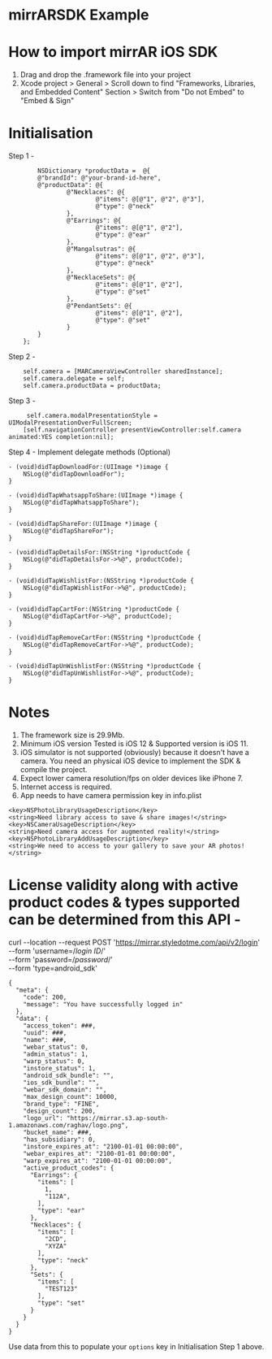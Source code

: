 # mirrARSDK Example

# How to import mirrAR iOS SDK
1. Drag and drop the .framework file into your project
2. Xcode project > General > Scroll down to find "Frameworks, Libraries, and Embedded Content" Section > Switch from "Do not Embed" to "Embed & Sign"

# Initialisation
Step 1 -
```
        NSDictionary *productData =  @{
        @"brandId": @"your-brand-id-here",
        @"productData": @{
                @"Necklaces": @{
                        @"items": @[@"1", @"2", @"3"],
                        @"type": @"neck"
                },
                @"Earrings": @{
                        @"items": @[@"1", @"2"],
                        @"type": @"ear"
                },
                @"Mangalsutras": @{
                        @"items": @[@"1", @"2", @"3"],
                        @"type": @"neck"
                },
                @"NecklaceSets": @{
                        @"items": @[@"1", @"2"],
                        @"type": @"set"
                },
                @"PendantSets": @{
                        @"items": @[@"1", @"2"],
                        @"type": @"set"
                }
        }
    };
```

Step 2 -
```
    self.camera = [MARCameraViewController sharedInstance];
    self.camera.delegate = self;
    self.camera.productData = productData;
```

Step 3 -
```
     self.camera.modalPresentationStyle = UIModalPresentationOverFullScreen;
    [self.navigationController presentViewController:self.camera animated:YES completion:nil];

```

Step 4 - Implement delegate methods (Optional)
```
- (void)didTapDownloadFor:(UIImage *)image {
    NSLog(@"didTapDownloadFor");
}

- (void)didTapWhatsappToShare:(UIImage *)image {
    NSLog(@"didTapWhatsappToShare");
}

- (void)didTapShareFor:(UIImage *)image {
    NSLog(@"didTapShareFor");
}

- (void)didTapDetailsFor:(NSString *)productCode {
    NSLog(@"didTapDetailsFor->%@", productCode);
}

- (void)didTapWishlistFor:(NSString *)productCode {
    NSLog(@"didTapWishlistFor->%@", productCode);
}

- (void)didTapCartFor:(NSString *)productCode {
    NSLog(@"didTapCartFor->%@", productCode);
}

- (void)didTapRemoveCartFor:(NSString *)productCode {
    NSLog(@"didTapRemoveCartFor->%@", productCode);
}

- (void)didTapUnWishlistFor:(NSString *)productCode {
    NSLog(@"didTapUnWishlistFor->%@", productCode);
}

```

# Notes
1. The framework size is 29.9Mb.
2. Minimum iOS version Tested is iOS 12 & Supported version is iOS 11.
3. iOS simulator is not supported (obviously) because it doesn't have a camera. You need an physical iOS device to implement the SDK & compile the project.
4. Expect lower camera resolution/fps on older devices like iPhone 7.
5. Internet access is required.
6. App needs to have camera permission key in info.plist
```
<key>NSPhotoLibraryUsageDescription</key>
<string>Need library access to save & share images!</string>
<key>NSCameraUsageDescription</key> 
<string>Need camera access for augmented reality!</string>
<key>NSPhotoLibraryAddUsageDescription</key>
<string>We need to access to your gallery to save your AR photos!</string>

```

# License validity along with active product codes & types supported can be determined from this API -
curl --location --request POST 'https://mirrar.styledotme.com/api/v2/login' \
--form 'username=/*login ID*/' \
--form 'password=/*password*/' \
--form 'type=android_sdk'

```
{
  "meta": {
    "code": 200,
    "message": "You have successfully logged in"
  },
  "data": {
    "access_token": ###,
    "uuid": ###,
    "name": ###,
    "webar_status": 0,
    "admin_status": 1,
    "warp_status": 0,
    "instore_status": 1,
    "android_sdk_bundle": "",
    "ios_sdk_bundle": "",
    "webar_sdk_domain": "",
    "max_design_count": 10000,
    "brand_type": "FINE",
    "design_count": 200,
    "logo_url": "https://mirrar.s3.ap-south-1.amazonaws.com/raghav/logo.png",
    "bucket_name": ###,
    "has_subsidiary": 0,
    "instore_expires_at": "2100-01-01 00:00:00",
    "webar_expires_at": "2100-01-01 00:00:00",
    "warp_expires_at": "2100-01-01 00:00:00",
    "active_product_codes": {
      "Earrings": {
        "items": [
          1,
          "112A",
        ],
        "type": "ear"
      },
      "Necklaces": {
        "items": [
          "2CD",
          "XYZA"
        ],
        "type": "neck"
      },
      "Sets": {
        "items": [
          "TEST123"
        ],
        "type": "set"
      }
    }
  }
}
```
Use data from this to populate your `options` key in Initialisation Step 1 above.
